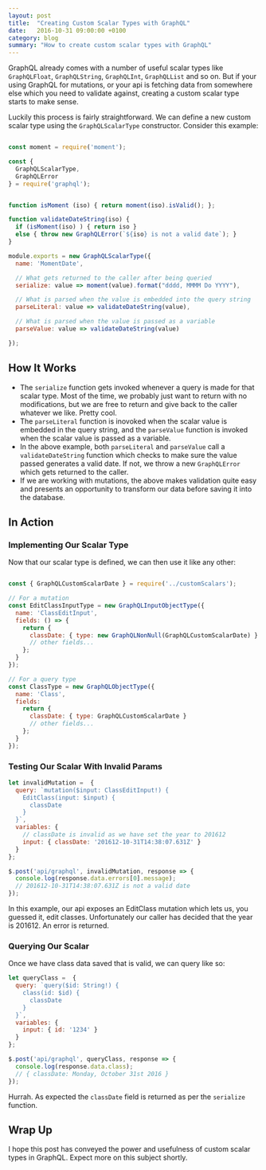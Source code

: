 ```yaml
---
layout: post
title:  "Creating Custom Scalar Types with GraphQL"
date:   2016-10-31 09:00:00 +0100
category: blog
summary: "How to create custom scalar types with GraphQL"
---
```


GraphQL already comes with a number of useful scalar types like `GraphQLFloat`, `GraphQLString`, `GraphQLInt`, `GraphQLList` and so on. But if your using GraphQL for mutations, or your api is fetching data from somewhere else which you need to validate against, creating a custom scalar type starts to make sense.

Luckily this process is fairly straightforward. We can define a new custom scalar type using the `GraphQLScalarType` constructor. Consider this example:

```javascript

const moment = require('moment');

const {
  GraphQLScalarType,
  GraphQLError
} = require('graphql');


function isMoment (iso) { return moment(iso).isValid(); };

function validateDateString(iso) {
  if (isMoment(iso) ) { return iso }
  else { throw new GraphQLError(`${iso} is not a valid date`); }
}

module.exports = new GraphQLScalarType({
  name: 'MomentDate',

  // What gets returned to the caller after being queried
  serialize: value => moment(value).format("dddd, MMMM Do YYYY"),

  // What is parsed when the value is embedded into the query string
  parseLiteral: value => validateDateString(value),

  // What is parsed when the value is passed as a variable
  parseValue: value => validateDateString(value)

});

```

## How It Works

- The `serialize` function gets invoked whenever a query is made for that scalar type. Most of the time, we probably just want to return with no modifications, but we are free to return and give back to the caller whatever we like. Pretty cool.
- The `parseLiteral` function is inovoked when the scalar value is embedded in the query string, and the `parseValue` function is invoked when the scalar value is passed as a variable.
- In the above example, both `parseLiteral` and `parseValue` call a `validateDateString` function which checks to make sure the value passed generates a valid date. If not, we throw a new `GraphQLError` which gets returned to the caller.
- If we are working with mutations, the above makes validation quite easy and presents an opportunity to transform our data before saving it into the database.

## In Action

### Implementing Our Scalar Type

Now that our scalar type is defined, we can then use it like any other:

```javascript

const { GraphQLCustomScalarDate } = require('../customScalars');

// For a mutation
const EditClassInputType = new GraphQLInputObjectType({
  name: 'ClassEditInput',
  fields: () => {
    return {
      classDate: { type: new GraphQLNonNull(GraphQLCustomScalarDate) }
      // other fields...
    };
  }
});

// For a query type
const ClassType = new GraphQLObjectType({
  name: 'Class',
  fields:
    return {
      classDate: { type: GraphQLCustomScalarDate }
      // other fields...
    };
  }
});
```

### Testing Our Scalar With Invalid Params

```javascript
let invalidMutation =  {
  query: `mutation($input: ClassEditInput!) {
    EditClass(input: $input) {
      classDate
    }
  }`,
  variables: {
    // classDate is invalid as we have set the year to 201612
    input: { classDate: '201612-10-31T14:38:07.631Z' }
  }
};

$.post('api/graphql', invalidMutation, response => {
  console.log(response.data.errors[0].message);
  // 201612-10-31T14:38:07.631Z is not a valid date
});
```

In this example, our api exposes an EditClass mutation which lets us, you guessed it, edit classes. Unfortunately our caller has decided that the year is 201612. An error is returned.

### Querying Our Scalar

Once we have class data saved that is valid, we can query like so:

```javascript
let queryClass =  {
  query: `query($id: String!) {
    class(id: $id) {
      classDate
    }
  }`,
  variables: {
    input: { id: '1234' }
  }
};

$.post('api/graphql', queryClass, response => {
  console.log(response.data.class);
  // { classDate: Monday, October 31st 2016 }
});
```
Hurrah. As expected the `classDate` field is returned as per the `serialize` function.

## Wrap Up

I hope this post has conveyed the power and usefulness of custom scalar types in GraphQL. Expect more on this subject shortly.
